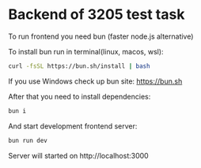# Backend of 3205 test task

To run frontend you need bun (faster node.js alternative)

To install bun run in terminal(linux, macos, wsl):

```sh
curl -fsSL https://bun.sh/install | bash
```

If you use Windows check up bun site: https://bun.sh

After that you need to install dependencies:

```sh
bun i
```

And start development frontend server:

```sh
bun run dev
```

Server will started on http://localhost:3000
